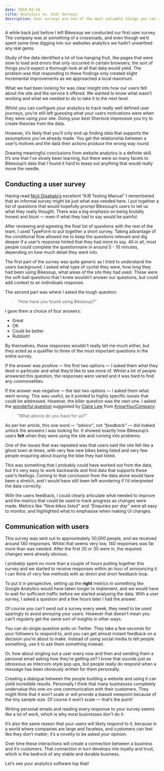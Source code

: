 ```yaml
---
date: 2018-03-16
title: Analytics vs. User Surveys
description: User surveys are one of the most valuable things you can start doing if you struggle to make sense of your analytics data.
---
```


A while back just before I left Bikesoup we conducted our first user survey. The company was at something of a crossroads, and even though we’d spent some time digging into our websites analytics we hadn’t unearthed any real gems.

Study of the data identified a lot of low hanging fruit, like pages that were slow to load and errors that only occurred in certain browsers; the sort of things you’d expect a thorough look at all that data would yield. The problem was that responding to these findings only created slight incremental improvements as we approached a local maximum.

What we had been looking for was clear insight into how our users felt about the site and the service it offered. We wanted to know what wasn’t working and what we needed to do to take it to the next level.

Whilst you can configure your analytics to track really well defined user journeys, you’re still left guessing what your users motivations were when they were using your site. Doing your best Sherlock impression you try to create theories from the data.

However, it’s likely that you’ll only end up finding data that supports the assumptions you’ve already made. You get the relationship between a user’s motives and the data their actions produce the wrong way round.

Drawing meaningful conclusions from website analytics is a definite skill. It’s one that I’ve slowly been learning, but there were so many facets to Bikesoup’s data that I found it hard to tease out anything that would really move the needle.

## Conducting a user survey
Having read [Nick Disabato’s](https://draft.nu) excellent “A/B Testing Manual” I remembered that an informal survey might be just what was needed here. I put together a list of questions that would hopefully prompt Bikesoup’s users to tell us what they really thought.  There was a big emphasis on being brutally honest and blunt — even if what they had to say would be painful.

After reviewing and agreeing the final list of questions with the rest of the team, I used TypeForm to put together a short survey. Taking advantage of the conditional flow allowed me to keep the questions relevant and dig deeper if a user’s response hinted that they had more to say. All in all, most people could complete the questionnaire in around 5 - 10 minutes, depending on how much detail they went into.

The first part of the survey was quite generic as I tried to understand the users background. I asked what type of cyclist they were, how long they had been using Bikesoup, what areas of the site they had used. These were the soft-ball questions that I knew wouldn’t answer our questions, but could add context to an individuals response.

The second part was where I asked the tough question:

> “How have you found using Bikesoup?”  

I gave them a choice of four answers:

* Great
* OK
* Could be better
* Rubbish!

By themselves, these responses wouldn’t really tell me much either, but they acted as a qualifier to three of the most important questions in the entire survey.

If the answer was positive — the first two options — I asked them what they liked in particular and what they’d like to see more of. Whilst a lot of people answered this question, the responses were varied and it was hard to find any commonalities.

If the answer was negative — the last two options — I asked them what went wrong. This was useful, as it pointed to highly specific issues that could be addressed. However, the killer question was the next one. I asked the [wonderful question](https://m.signalvnoise.com/unlock-honest-feedback-with-this-one-word-dcaf3839e7ee) suggested by [Claire Lew](https://m.signalvnoise.com/@cjlew23) from [KnowYourCompany](https://knowyourcompany.com):

> “What advice do you have for us?”  

As per her article, this one word — _“advice”_, not _“feedback”_ — did indeed unlock the answers I was looking for. It showed exactly how Bikesoup’s users **felt** when they were using the site and running into problems.

One of the issues that was repeated was that users said the site felt like a ghost town at times, with very few new bikes being listed and very few people enquiring about buying the bike they had listed.

This was something that I probably _could_ have worked out from the data, but it’s very easy to work backwards and find data that supports these user’s feelings. Coming to that conclusion from the data alone would have been a stretch, and I would have still been left wondering if I’d interpreted the data correctly.

With the users feedback, I could clearly articulate what needed to improve and the metrics that could be used to track progress as changes were made. Metrics like _“New bikes listed”_ and _“Enquiries per day”_ were all easy to monitor, and highlighted what to emphasise when making UI changes.

## Communication with users
This survey was sent out to approximately 30,000 people, and we received around 140 responses. Whilst that seems very low, 140 responses was far more than was needed. After the first 20 or 30 were in,  the required changes were already obvious.

I probably spent no more than a couple of hours putting together this survey and we started to receive responses within an hour of announcing it. I can think of very few methods with as direct and short feedback loop.

To put it in perspective, setting up the **right** metrics in something like Google Analytics would have taken longer to implement, and we would have to wait for sufficient traffic before we started analysing the data. With a user survey, I asked a question and a few hours later I had the answer.

Of course you can’t send out a survey every week, they need to be used sparingly to avoid annoying your users. However that doesn’t mean you can’t regularly get the same sort of insights in other ways.

You can do single question polls on Twitter. They take a few seconds for your followers to respond to, and you can get almost instant feedback on a decision you’re about to make. Instead of using social media to tell people something, use it to ask them something instead.

Or, how about singling out a user every now and then and sending them a personal email asking how they’re getting on? I know that sounds just as obnoxious as Intercom-style pop ups, but people really do respond when a message has been obviously written for them personally.

Creating a dialogue between the people building a website and using it can yield incredible results. Personally I think that many businesses completely undervalue this one-on-one communication with their customers. They might think that it won’t scale or will provide a biased viewpoint because of the tiny sample size. Of course it won’t scale — that’s the point!

Writing personal emails and reading every response to your survey seems like a lot of work, which is why most businesses don’t do it.

It’s also the same reason that your users will likely respond to it, because in a world where companies are large and faceless, and customers can feel like they don’t matter; it’s a novelty to be asked your opinion.

Over time these interactions will create a connection between a business and it’s customers. That connection in turn develops into loyalty and trust, which is the bedrock of any stable and durable business.

Let’s see your analytics software top that!
